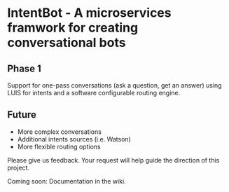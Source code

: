 # IntentBot - A microservices framwork for creating conversational bots

## Phase 1

Support for one-pass conversations (ask a question, get an answer) using LUIS for intents and a software configurable routing engine.

## Future

* More complex conversations
* Additional intents sources (i.e. Watson)
* More flexible routing options

Please give us feedback. Your request will help guide the direction of this project.

Coming soon: Documentation in the wiki.